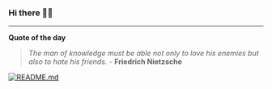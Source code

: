 ### Hi there 👋🏻


---

**Quote of the day**

> *The man of knowledge must be able not only to love his enemies but also to hate his friends.* - **Friedrich Nietzsche** 

[![README.md](https://github.com/marcolovazzano/marcolovazzano/actions/workflows/readme.yml/badge.svg?branch=main)](https://github.com/marcolovazzano/marcolovazzano/actions/workflows/readme.yml)
